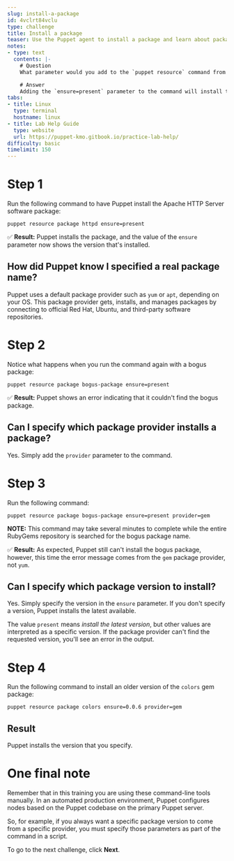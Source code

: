 ```yaml
---
slug: install-a-package
id: 4vclrt84vclu
type: challenge
title: Install a package
teaser: Use the Puppet agent to install a package and learn about package providers.
notes:
- type: text
  contents: |-
    # Question
    What parameter would you add to the `puppet resource` command from the previous challenge to instruct Puppet to install the package instead of just describing it?

    # Answer
    Adding the `ensure=present` parameter to the command will install the package.
tabs:
- title: Linux
  type: terminal
  hostname: linux
- title: Lab Help Guide
  type: website
  url: https://puppet-kmo.gitbook.io/practice-lab-help/
difficulty: basic
timelimit: 150
---
```


# Step 1
Run the following command to have Puppet install the Apache HTTP Server software package:

```
puppet resource package httpd ensure=present
```

✅ **Result:** Puppet installs the package, and the value of the `ensure` parameter now shows the version that's installed.

## How did Puppet know I specified a real package name?
Puppet uses a default package provider such as `yum` or `apt`, depending on your OS. This package provider gets, installs, and manages packages by connecting to official Red Hat, Ubuntu, and third-party software repositories.

# Step 2
Notice what happens when you run the command again with a bogus package:

```
puppet resource package bogus-package ensure=present
```

✅ **Result:** Puppet shows an error indicating that it couldn't find the bogus package.

## Can I specify which package provider installs a package?
Yes. Simply add the `provider` parameter to the command.

# Step 3
Run the following command:
```
puppet resource package bogus-package ensure=present provider=gem
```

**NOTE:** This command may take several minutes to complete while the entire RubyGems repository is searched for the bogus package name.

✅ **Result:** As expected, Puppet still can't install the bogus package, however, this time the error message comes from the `gem` package provider, not `yum`.

## Can I specify which package version to install?
Yes. Simply specify the version in the `ensure` parameter. If you don't specify a version, Puppet installs the latest available.

The value `present` means *install the latest version*, but other values are interpreted as a specific version. If the package provider can't find the requested version, you'll see an error in the output.

# Step 4
Run the following command to install an older version of the `colors` gem package:
```
puppet resource package colors ensure=0.0.6 provider=gem
```
## Result
Puppet installs the version that you specify.

# One final note
Remember that in this training you are using these command-line tools manually. In an automated production environment, Puppet configures nodes based on the Puppet codebase on the primary Puppet server.

So, for example, if you always want a specific package version to come from a specific provider, you must specify those parameters as part of the command in a script.

To go to the next challenge, click **Next**.